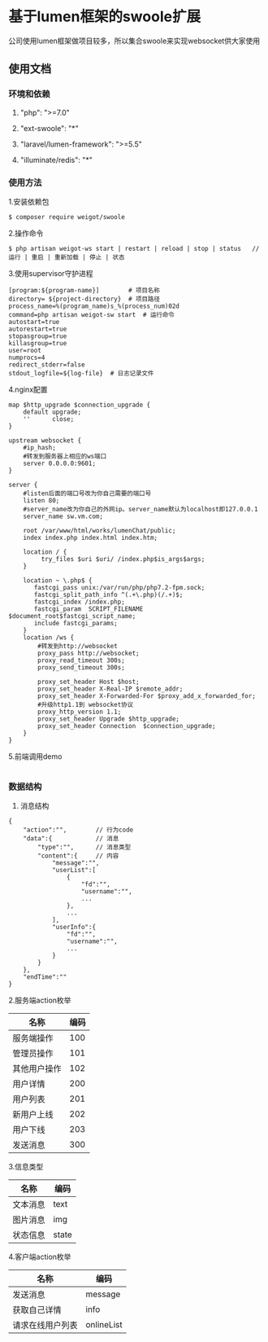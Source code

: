 # 基于lumen框架的swoole扩展

公司使用lumen框架做项目较多，所以集合swoole来实现websocket供大家使用

## 使用文档

### 环境和依赖
1. "php": ">=7.0"

2. "ext-swoole": "*"

3. "laravel/lumen-framework": ">=5.5"

4. "illuminate/redis": "*"

### 使用方法

1.安装依赖包
```$xslt
$ composer require weigot/swoole
```
2.操作命令
```$xslt
$ php artisan weigot-ws start | restart | reload | stop | status   // 运行 | 重启 | 重新加载 | 停止 | 状态
```
3.使用supervisor守护进程
```$xslt
[program:${program-name}]        # 项目名称
directory= ${project-directory}  # 项目路径
process_name=%(program_name)s_%(process_num)02d
command=php artisan weigot-sw start  # 运行命令
autostart=true
autorestart=true
stopasgroup=true
killasgroup=true
user=root
numprocs=4
redirect_stderr=false
stdout_logfile=${log-file}  # 日志记录文件
```
4.nginx配置
```$xslt
map $http_upgrade $connection_upgrade {
    default upgrade;
    ''      close;
}

upstream websocket {
    #ip_hash;
    #转发到服务器上相应的ws端口
    server 0.0.0.0:9601;
}

server {
    #listen后面的端口号改为你自己需要的端口号
    listen 80;
    #server_name改为你自己的外网ip。server_name默认为localhost即127.0.0.1
    server_name sw.vm.com;

    root /var/www/html/works/lumenChat/public;
    index index.php index.html index.htm;

    location / {
         try_files $uri $uri/ /index.php$is_args$args;
    }

    location ~ \.php$ {
       fastcgi_pass unix:/var/run/php/php7.2-fpm.sock;
       fastcgi_split_path_info ^(.+\.php)(/.+)$;
       fastcgi_index /index.php;
       fastcgi_param  SCRIPT_FILENAME  $document_root$fastcgi_script_name;
       include fastcgi_params;
    }
    location /ws {
        #转发到http://websocket
        proxy_pass http://websocket;
        proxy_read_timeout 300s;
        proxy_send_timeout 300s;

        proxy_set_header Host $host;
        proxy_set_header X-Real-IP $remote_addr;
        proxy_set_header X-Forwarded-For $proxy_add_x_forwarded_for;
        #升级http1.1到 websocket协议
        proxy_http_version 1.1;
        proxy_set_header Upgrade $http_upgrade;
        proxy_set_header Connection  $connection_upgrade;
    }
}
```
5.前端调用demo
```$xslt

```
### 数据结构
1. 消息结构
```$xslt
{
    "action":"",        // 行为code
    "data":{            // 消息
        "type":"",      // 消息类型
        "content":{     // 内容
            "message":"",
            "userList":[
                {
                    "fd":"",
                    "username":"",
                    ...
                },
                ...
            ],
            "userInfo":{
                "fd":"",
                "username":"",
                ...
            }
        }
    },
    "endTime":""
}
```
2.服务端action枚举

|**名称**|**编码**|
|----|----|
|服务端操作|100|
|管理员操作|101|
|其他用户操作|102|
|用户详情|200|
|用户列表|201|
|新用户上线|202|
|用户下线|203|
|发送消息|300|

3.信息类型

|**名称**|**编码**|
|----|----|
|文本消息|text|
|图片消息|img|
|状态信息|state|

4.客户端action枚举

|**名称**|**编码**|
|----|----|
|发送消息|message|
|获取自己详情|info|
|请求在线用户列表|onlineList|





